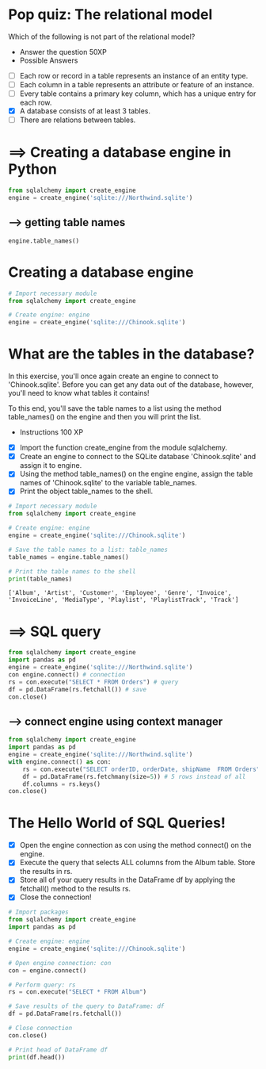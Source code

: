 # Pop quiz: The relational model
Which of the following is not part of the relational model?
- Answer the question
50XP
- Possible Answers
- [ ] Each row or record in a table represents an instance of an entity type.
- [ ] Each column in a table represents an attribute or feature of an instance.
- [ ] Every table contains a primary key column, which has a unique entry for each row.
- [x] A database consists of at least 3 tables.
- [ ] There are relations between tables.
# ==> Creating a database engine in Python
```py
from sqlalchemy import create_engine
engine = create_engine('sqlite:///Northwind.sqlite')
```
## --> getting table names
    engine.table_names()
# Creating a database engine
```py
# Import necessary module
from sqlalchemy import create_engine

# Create engine: engine
engine = create_engine('sqlite:///Chinook.sqlite')
```
# What are the tables in the database?
In this exercise, you'll once again create an engine to connect to 'Chinook.sqlite'. Before you can get any data out of the database, however, you'll need to know what tables it contains!

To this end, you'll save the table names to a list using the method table_names() on the engine and then you will print the list.

- Instructions
100 XP
- [x] Import the function create_engine from the module sqlalchemy.
- [x] Create an engine to connect to the SQLite database 'Chinook.sqlite' and assign it to engine.
- [x] Using the method table_names() on the engine engine, assign the table names of 'Chinook.sqlite' to the variable table_names.
- [x] Print the object table_names to the shell.
```py
# Import necessary module
from sqlalchemy import create_engine

# Create engine: engine
engine = create_engine('sqlite:///Chinook.sqlite')

# Save the table names to a list: table_names
table_names = engine.table_names()

# Print the table names to the shell
print(table_names)
```
    ['Album', 'Artist', 'Customer', 'Employee', 'Genre', 'Invoice', 'InvoiceLine', 'MediaType', 'Playlist', 'PlaylistTrack', 'Track']
# ==> SQL query
```py
from sqlalchemy import create_engine
import pandas as pd
engine = create_engine('sqlite:///Northwind.sqlite') 
con engine.connect() # connection
rs = con.execute("SELECT * FROM Orders") # query
df = pd.DataFrame(rs.fetchall()) # save
con.close()
```
## --> connect engine using context manager
```py
from sqlalchemy import create_engine
import pandas as pd
engine = create_engine('sqlite:///Northwind.sqlite') 
with engine.connect() as con:
    rs = con.execute("SELECT orderID, orderDate, shipName  FROM Orders") # query
    df = pd.DataFrame(rs.fetchmany(size=5)) # 5 rows instead of all
    df.columns = rs.keys()
con.close()
```
# The Hello World of SQL Queries!
- [x] Open the engine connection as con using the method connect() on the engine.
- [x] Execute the query that selects ALL columns from the Album table. Store the results in rs.
- [x] Store all of your query results in the DataFrame df by applying the fetchall() method to the results rs.
- [x] Close the connection!
```py
# Import packages
from sqlalchemy import create_engine
import pandas as pd

# Create engine: engine
engine = create_engine('sqlite:///Chinook.sqlite')

# Open engine connection: con
con = engine.connect()

# Perform query: rs
rs = con.execute("SELECT * FROM Album")

# Save results of the query to DataFrame: df
df = pd.DataFrame(rs.fetchall())

# Close connection
con.close()

# Print head of DataFrame df
print(df.head())
```
